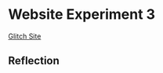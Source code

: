 # Website Experiment 3

[Glitch Site](https://another-website-experiment.glitch.me/)

## Reflection
